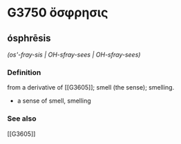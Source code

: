 # G3750 ὄσφρησις

## ósphrēsis

_(os'-fray-sis | OH-sfray-sees | OH-sfray-sees)_

### Definition

from a derivative of [[G3605]]; smell (the sense); smelling.

- a sense of smell, smelling

### See also

[[G3605]]

